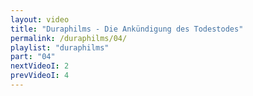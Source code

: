 ```yaml
---
layout: video
title: "Duraphilms - Die Ankündigung des Todestodes"
permalink: /duraphilms/04/
playlist: "duraphilms"
part: "04"
nextVideoI: 2
prevVideoI: 4
---
```

